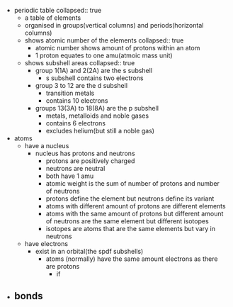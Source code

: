 - periodic table
  collapsed:: true
	- a table of elements
	- organised in groups(vertical columns) and periods(horizontal columns)
	- shows atomic number of the elements
	  collapsed:: true
		- atomic number shows amount of protons within an atom
		- 1 proton equates to one amu(atmoic mass unit)
	- shows subshell areas
	  collapsed:: true
		- group 1(1A) and 2(2A) are the s subshell
			- s subshell contains two electrons
		- group 3 to 12 are the d subshell
			- transition metals
			- contains 10 electrons
		- groups 13(3A) to 18(8A) are the p subshell
			- metals, metalloids and noble gases
			- contains 6 electrons
			- excludes helium(but still a noble gas)
- atoms
	- have a nucleus
		- nucleus has protons and neutrons
			- protons are positively charged
			- neutrons are neutral
			- both have 1 amu
			- atomic weight is the sum of number of protons and number of neutrons
			- protons define the element but neutrons define its variant
			- atoms with different amount of protons are different elements
			- atoms with the same amount of protons but different amount of neutrons are the same element but different isotopes
			- isotopes are atoms that are the same elements but vary in neutrons
	- have electrons
		- exist in  an orbital(the spdf subshells)
			- atoms (normally) have the same amount electrons as there are protons
				- if
- bonds
	-